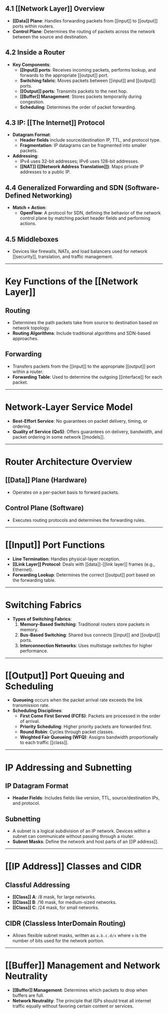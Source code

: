 ## 4.1 [[Network Layer]] Overview
- **[[Data]] Plane**: Handles forwarding packets from [[input]] to [[output]] ports within routers.
- **Control Plane**: Determines the routing of packets across the network between the source and destination.

## 4.2 Inside a Router
- **Key Components**:
  - **[[Input]] ports**: Receives incoming packets, performs lookup, and forwards to the appropriate [[output]] port.
  - **Switching fabric**: Moves packets between [[input]] and [[output]] ports.
  - **[[Output]] ports**: Transmits packets to the next hop.
  - **[[Buffer]] Management**: Stores packets temporarily during congestion.
  - **Scheduling**: Determines the order of packet forwarding.

## 4.3 IP: [[The Internet]] Protocol
- **Datagram Format**:
  - **Header fields** include source/destination IP, TTL, and protocol type.
  - **Fragmentation**: IP datagrams can be fragmented into smaller packets.
- **Addressing**:
  - IPv4 uses 32-bit addresses; IPv6 uses 128-bit addresses.
  - **[[NAT]] ([[Network Address Translation]])**: Maps private IP addresses to a public IP.

## 4.4 Generalized Forwarding and SDN (Software-Defined Networking)
- **Match + Action**:
  - **OpenFlow**: A protocol for SDN, defining the behavior of the network control plane by matching packet header fields and performing actions.
  
## 4.5 Middleboxes
- Devices like firewalls, NATs, and load balancers used for network [[security]], translation, and traffic management.

---

# Key Functions of the [[Network Layer]]

## Routing
- Determines the path packets take from source to destination based on network topology.
- **Routing Algorithms**: Include traditional algorithms and SDN-based approaches.

## Forwarding
- Transfers packets from the [[input]] to the appropriate [[output]] port within a router.
- **Forwarding Table**: Used to determine the outgoing [[interface]] for each packet.

---

# Network-Layer Service Model
- **Best-Effort Service**: No guarantees on packet delivery, timing, or ordering.
- **Quality of Service (QoS)**: Offers guarantees on delivery, bandwidth, and packet ordering in some network [[models]].

---

# Router Architecture Overview

## [[Data]] Plane (Hardware)
- Operates on a per-packet basis to forward packets.

## Control Plane (Software)
- Executes routing protocols and determines the forwarding rules.

---

# [[Input]] Port Functions
- **Line Termination**: Handles physical-layer reception.
- **[[Link Layer]] Protocol**: Deals with [[data]]-[[link layer]] frames (e.g., Ethernet).
- **Forwarding Lookup**: Determines the correct [[output]] port based on the forwarding table.

---

# Switching Fabrics
- **Types of Switching Fabrics**:
  1. **Memory-Based Switching**: Traditional routers store packets in memory.
  2. **Bus-Based Switching**: Shared bus connects [[input]] and [[output]] ports.
  3. **Interconnection Networks**: Uses multistage switches for higher performance.

---

# [[Output]] Port Queuing and Scheduling
- **Queueing** occurs when the packet arrival rate exceeds the link transmission rate.
- **Scheduling Disciplines**:
  - **First Come First Served (FCFS)**: Packets are processed in the order of arrival.
  - **Priority Scheduling**: Higher priority packets are forwarded first.
  - **Round Robin**: Cycles through packet classes.
  - **Weighted Fair Queueing (WFQ)**: Assigns bandwidth proportionally to each traffic [[class]].

---

# IP Addressing and Subnetting

## IP Datagram Format
- **Header Fields**: Includes fields like version, TTL, source/destination IPs, and protocol.

## Subnetting
- A subnet is a logical subdivision of an IP network. Devices within a subnet can communicate without passing through a router.
- **Subnet Masks**: Define the network and host parts of an [[IP address]].

---

# [[IP Address]] Classes and CIDR

## Classful Addressing
- **[[Class]] A**: /8 mask, for large networks.
- **[[Class]] B**: /16 mask, for medium-sized networks.
- **[[Class]] C**: /24 mask, for small networks.

## CIDR (Classless InterDomain Routing)
- Allows flexible subnet masks, written as `a.b.c.d/x` where `x` is the number of bits used for the network portion.

---

# [[Buffer]] Management and Network Neutrality
- **[[Buffer]] Management**: Determines which packets to drop when buffers are full.
- **Network Neutrality**: The principle that ISPs should treat all internet traffic equally without favoring certain content or services.
